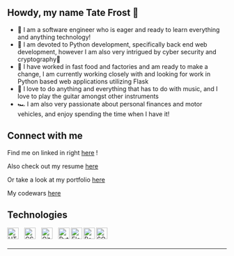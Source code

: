 ## Howdy, my name Tate Frost 👋

- 🤠 I am a software engineer who is eager and ready to learn everything and anything technology! 
- 🐍 I am devoted to Python development, specifically back end web development, however I am also very intrigued by cyber security and cryptography👀 
- 💪 I have worked in fast food and factories and am ready to make a change, I am currently working closely with and looking for work in Python based web applications utilizing Flask
- 🎸 I love to do anything and everything that has to do with music, and I love to play the guitar amongst other instruments 
- 🏎 I am also very passionate about personal finances and motor vehicles, and enjoy spending the time when I have it!

## Connect with me

Find me on linked in right [here](https://www.linkedin.com/in/tate-frost/) !

Also check out my resume [here](https://docs.google.com/document/d/12QEgAKQ3NGxJnGTcjPDemnMkYcZ9nBKsOhmGJBwvKxI/edit?usp=sharing)

Or take a look at my portfolio [here](https://tatefrost.github.io/index.html)

My codewars [here](https://www.codewars.com/users/tatefrost)


## Technologies

<img align="left" alt="HTML5" width="26px" src="https://cdn.jsdelivr.net/gh/devicons/devicon/icons/html5/html5-original.svg" style="padding-right:10px;" />
<img align="left" alt="CSS3" width="26px" src="https://cdn.jsdelivr.net/gh/devicons/devicon/icons/css3/css3-original.svg" style="padding-right:10px;" />
<img align="left" alt="GitHub" width="26px" src="https://user-images.githubusercontent.com/3369400/139448065-39a229ba-4b06-434b-bc67-616e2ed80c8f.png" style="padding-right:10px;" />
<img align="left" alt="Python" width="26px" src="https://cdn.jsdelivr.net/gh/devicons/devicon/icons/python/python-original.svg" />
<img align="left" alt="Flask" width="26px" src="https://cdn.jsdelivr.net/gh/devicons/devicon/icons/flask/flask-original.svg" />
<img align="left" alt="PostgreSQL" width="26px" src="https://cdn.jsdelivr.net/gh/devicons/devicon/icons/postgresql/postgresql-original.svg" />
<img align="left" alt="SQLAlchemy" width="26px" src="https://cdn.jsdelivr.net/gh/devicons/devicon/icons/sqlalchemy/sqlalchemy-original.svg" />

<br />
<br />

---


<!--
**tatefrost/tatefrost** is a ✨ _special_ ✨ repository because its `README.md` (this file) appears on your GitHub profile.

Here are some ideas to get you started:

- 🔭 I’m currently working on ...
- 🌱 I’m currently learning ...
- 👯 I’m looking to collaborate on ...
- 🤔 I’m looking for help with ...
- 💬 Ask me about ...
- 📫 How to reach me: ...
- 😄 Pronouns: ...
- ⚡ Fun fact: ...
-->
